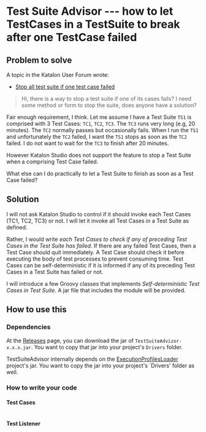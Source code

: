 # Test Suite Advisor --- how to let TestCases in a TestSuite to break after one TestCase failed

## Problem to solve

A topic in the Katalon User Forum wrote:

- [Stop all test suite if one test case failed](https://forum.katalon.com/t/stop-all-test-suite-if-one-test-case-failed/49629)

>Hi,
>there is a way to stop a test suite if one of its cases fails?
>I need some method or form to stop the suite, does anyone have a solution?

Fair enough requirement, I think. 
Let me assume I have a Test Suite `TS1` is comprised with 3 Test Cases: `TC1`, `TC2`, `TC3`. 
 The `TC3` runs very long (e.g, 20 minutes). The `TC2` normally passes but occasionally fails.
When I run the `TS1` and unfortunately the `TC2` failed, I want the `TS1` stops as soon as the `TC2` failed.
I do not want to wait for the `TC3` to finish after 20 minutes.

However Katalon Studio does not support the feature to stop a Test Suite when a comprising Test Case failed.

What else can I do practically to let a Test Suite to finish as soon as a Test Case failed?

## Solution

I will not ask Katalon Studio to control if it should invoke each Test Cases (TC1, TC2, TC3) or not.
I will let it invoke all Test Cases in a Test Suite as defined.

Rather, I would write *each Test Cases to check if any of preceding Test Cases in the Test Suite has failed*. 
If there are any failed Test Cases, then a Test Case should quit immediately. A Test Case should check it before executing the body of test processes to prevent consuming time. Test Cases can be self-deterministic if it is informed if any of its preceding Test Cases in a Test Suite has failed or not.

I will introduce a few Groovy classes that implements *Self-deterministic Test Cases in Test Suite*. A jar file that includes the module will be provided.

## How to use this

### Dependencies

At the [Releases](https://github.com/kazurayam/TestSuiteAdvisor/releases) page, you can download the jar of `TestSuiteAdvizor-x.x.x.jar`. You want to copy that jar into your project's `Drivers` folder.

TestSuiteAdvisor internally depends on the [ExecutionProfilesLoader](https://github.com/kazurayam/ExecutionProfilesLoader/releases) project's jar. You want to copy the jar into your project's `Drivers' folder as well.

### How to write your code

#### Test Cases

```java:Scripts/TC1_passes/Script1638068375427.groovy
```

#### Test Listener


